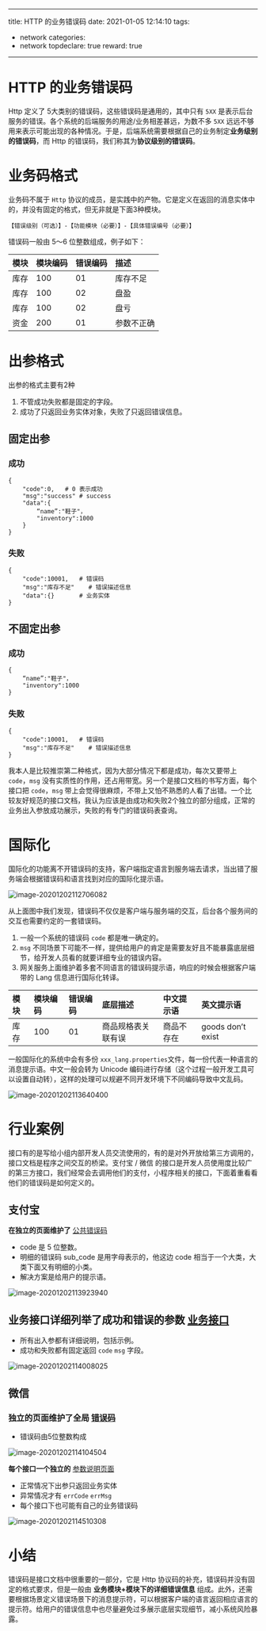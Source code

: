 
---
title: HTTP 的业务错误码
date: 2021-01-05 12:14:10
tags:
  - network
categories:
  - network
topdeclare: true
reward: true
---
# HTTP 的业务错误码

Http 定义了 5大类别的错误码，这些错误码是通用的，其中只有 `5XX` 是表示后台服务的错误。各个系统的后端服务的用途/业务相差甚远，为数不多 `5XX` 远远不够用来表示可能出现的各种情况。于是，后端系统需要根据自己的业务制定**业务级别的错误码**，而 Http 的错误码，我们称其为**协议级别的错误码**。

# 业务码格式

业务码不属于 `Http` 协议的成员，是实践中的产物。它是定义在返回的消息实体中的，并没有固定的格式，但无非就是下面3种模块。

```shell
【错误级别（可选）】-【功能模块（必要）】-【具体错误编号（必要）】
```

错误码一般由 5～6 位整数组成，例子如下：

| 模块 | 模块编码 | 错误编码 | 描述       |
| :--- | :------- | :------- | :--------- |
| 库存 | 100      | 01       | 库存不足   |
| 库存 | 100      | 02       | 盘盈       |
| 库存 | 100      | 02       | 盘亏       |
| 资金 | 200      | 01       | 参数不正确 |

# 出参格式

出参的格式主要有2种

1. 不管成功失败都是固定的字段。
2. 成功了只返回业务实体对象，失败了只返回错误信息。

## 固定出参

### 成功

```http
{
	"code":0,	# 0 表示成功
	"msg":"success"	# success
	"data":{
		“name”:"鞋子"，
		"inventory":1000
	}
}
```

### 失败

```http
{
	"code":10001,	# 错误码
	"msg":"库存不足"	# 错误描述信息
	"data":{}		# 业务实体
}
```

## 不固定出参

### 成功

```http
{
	“name”:"鞋子"，
	"inventory":1000
}
```

### 失败

```http
{
	"code":10001,	# 错误码
	"msg":"库存不足"	# 错误描述信息
}
```

我本人是比较推崇第二种格式，因为大部分情况下都是成功，每次又要带上 `code`，`msg` 没有实质性的作用，还占用带宽。另一个是接口文档的书写方面，每个接口把 `code`，`msg` 带上会觉得很麻烦，不带上又怕不熟悉的人看了出错。一个比较友好规范的接口文档，我认为应该是由成功和失败2个独立的部分组成，正常的业务出入参放成功展示，失败的有专门的错误码表查询。

# 国际化

国际化的功能离不开错误码的支持，客户端指定语言到服务端去请求，当出错了服务端会根据错误码和语言找到对应的国际化提示语。

![image-20201202112706082](/zbcn.github.io/assets/postImg/web/API_04业务状态码/image-20201202112706082.png)

从上面图中我们发现，错误码不仅仅是客户端与服务端的交互，后台各个服务间的交互也需要约定的一套错误码。

1. 一般一个系统的错误码 `code` 都是唯一确定的。
2. `msg` 不同场景下可能不一样，提供给用户的肯定是需要友好且不能暴露底层细节，给开发人员看的就要详细专业的错误内容。
3. 网关服务上面维护着多套不同语言的错误码提示语，响应的时候会根据客户端带的 Lang 信息进行国际化转译。

| 模块 | 模块编码 | 错误编码 | 底层描述           | 中文提示语 | 英文提示语        |
| :--- | :------- | :------- | :----------------- | :--------- | :---------------- |
| 库存 | 100      | 01       | 商品规格表关联有误 | 商品不存在 | goods don’t exist |

一般国际化的系统中会有多份 `xxx_lang.properties`文件，每一份代表一种语言的消息提示语。中文一般会转为 Unicode 编码进行存储（这个过程一般开发工具可以设置自动转），这样的处理可以规避不同开发环境下不同编码导致中文乱码。

![image-20201202113640400](/zbcn.github.io/assets/postImg/web/API_04业务状态码/image-20201202113640400.png)

# 行业案例

接口有的是写给小组内部开发人员交流使用的，有的是对外开放给第三方调用的，接口文档是程序之间交互的桥梁。支付宝 / 微信 的接口是开发人员使用度比较广的第三方接口，我们经常会去调用他们的支付，小程序相关的接口，下面着重看看他们的错误码是如何定义的。



## 支付宝

**在独立的页面维护了** [公共错误码](https://opendocs.alipay.com/open/common/105806)

- code 是 5 位整数。
- 明细的错误码 sub_code 是用字母表示的，他这边 code 相当于一个大类，大类下面又有明细的小类。
- 解决方案是给用户的提示语。

![image-20201202113923940](/zbcn.github.io/assets/postImg/web/API_04业务状态码/image-20201202113923940.png)

## **业务接口详细列举了成功和错误的参数** [业务接口](https://opendocs.alipay.com/apis#异常示例)

- 所有出入参都有详细说明，包括示例。
- 成功和失败都有固定返回 `code` `msg` 字段。

![image-20201202114008025](/zbcn.github.io/assets/postImg/web/API_04业务状态码/image-20201202114008025.png)



## 微信

### **独立的页面维护了全局** [错误码](https://developers.weixin.qq.com/doc/offiaccount/Getting_Started/Global_Return_Code.html)

- 错误码由5位整数构成

![image-20201202114104504](/zbcn.github.io/assets/postImg/web/API_04业务状态码/image-20201202114104504.png)

**每个接口一个独立的** [参数说明页面](https://developers.weixin.qq.com/doc/offiaccount/User_Management/User_Tag_Management.html)

- 正常情况下出参只返回业务实体
- 异常情况才有 `errCode` `errMsg`
- 每个接口下也可能有自己的业务错误码

![image-20201202114510308](/zbcn.github.io/assets/postImg/web/API_04业务状态码/image-20201202114510308.png)

# 小结

错误码是接口文档中很重要的一部分，它是 Http 协议码的补充，错误码并没有固定的格式要求，但是一般由 **业务模块+模块下的详细错误信息** 组成。此外，还需要根据场景定义错误场景下的消息提示符，可以根据客户端的语言返回相应语言的提示符。给用户的错误信息中也尽量避免过多展示底层实现细节，减小系统风险暴露。